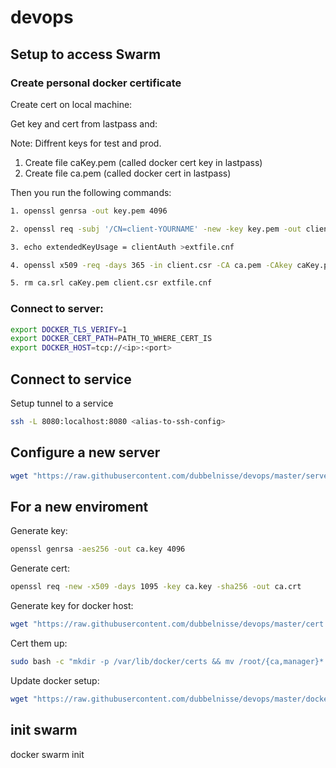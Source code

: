 # devops

## Setup to access Swarm

### Create personal docker certificate
Create cert on local machine:

Get key and cert from lastpass and:

Note: Diffrent keys for test and prod.

1. Create file caKey.pem (called docker cert key in lastpass)
2. Create file ca.pem (called docker cert in lastpass)

Then you run the following commands:
```sh
1. openssl genrsa -out key.pem 4096

2. openssl req -subj '/CN=client-YOURNAME' -new -key key.pem -out client.csr

3. echo extendedKeyUsage = clientAuth >extfile.cnf

4. openssl x509 -req -days 365 -in client.csr -CA ca.pem -CAkey caKey.pem -CAcreateserial -out cert.pem -extfile extfile.cnf

5. rm ca.srl caKey.pem client.csr extfile.cnf
```

### Connect to server:
```sh
export DOCKER_TLS_VERIFY=1
export DOCKER_CERT_PATH=PATH_TO_WHERE_CERT_IS
export DOCKER_HOST=tcp://<ip>:<port>
```

## Connect to service

Setup tunnel to a service
```sh
ssh -L 8080:localhost:8080 <alias-to-ssh-config>
```

## Configure a new server

```sh
wget "https://raw.githubusercontent.com/dubbelnisse/devops/master/server-init.sh?token=<KEY>" -O server-init.sh && chmod +x server-init.sh && sudo ./server-init.sh && rm server-init.sh
```

## For a new enviroment
Generate key:
```sh
openssl genrsa -aes256 -out ca.key 4096
```
Generate cert:
```sh
openssl req -new -x509 -days 1095 -key ca.key -sha256 -out ca.crt
```

Generate key for docker host:
```sh
wget "https://raw.githubusercontent.com/dubbelnisse/devops/master/cert.sh?token=ADFVnvPW5sagLVZvXuFXByRTmeR3xBytks5bEQ7TwA%3D%3D" -O cert.sh && chmod +x cert.sh && ./cert.sh "manager-01"
```

Cert them up:
```sh
sudo bash -c "mkdir -p /var/lib/docker/certs && mv /root/{ca,manager}* /var/lib/docker/certs/ && chmod 770 /var/lib/docker/certs/ && rm ca.key ca.srl -f"
```

Update docker setup:

```sh
wget "https://raw.githubusercontent.com/dubbelnisse/devops/master/dockerd-certs.sh?token=ADFVnggxZ3hFGUrvlDJ_cGkX9pXFw_h4ks5bEQ_awA%3D%3D" -O cert.sh && chmod +x cert.sh && ./cert.sh "manager-01"
```

## init swarm
docker swarm init
